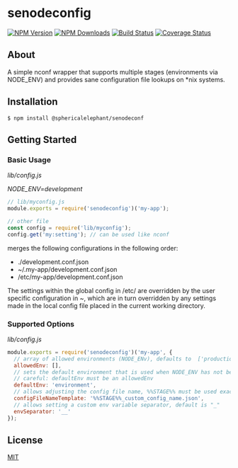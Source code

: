 # senodeconfig
[![NPM Version][npm-image]][npm-url]
[![NPM Downloads][downloads-image]][downloads-url]
[![Build Status](https://travis-ci.com/SphericalElephant/senodeconf.svg?branch=master)](https://travis-ci.com/SphericalElephant/senodeconf)
[![Coverage Status](https://coveralls.io/repos/github/SphericalElephant/senodeconf/badge.svg?branch=master)](https://coveralls.io/github/SphericalElephant/senodeconf?branch=master)

## About

A simple nconf wrapper that supports multiple stages (environments via NODE_ENV) and provides sane configuration file lookups on *nix systems.

## Installation

```$ npm install @sphericalelephant/senodeconf```

## Getting Started

### Basic Usage

*lib/config.js*

*NODE_ENV=development*
```javascript
// lib/myconfig.js
module.exports = require('senodeconfig')('my-app');

// other file
const config = require('lib/myconfig');
config.get('my:setting'); // can be used like nconf
```

merges the following configurations in the following order:

* ./development.conf.json
* ~/.my-app/development.conf.json
* /etc/my-app/development.conf.json

The settings within the global config in /etc/ are overridden by the user specific configuration in ~, which are in turn overridden by any settings made in the local config file placed in the current working directory.

### Supported Options

*lib/config.js*
```javascript
module.exports = require('senodeconfig')('my-app', {
  // array of allowed environments (NODE_ENv), defaults to  ['production', 'staging', 'development', 'local', 'test'];
  allowedEnv: [],
  // sets the default environment that is used when NODE_ENV has not been specified, defaults to 'development'
  // careful: defaultEnv must be an allowedEnv
  defaultEnv: 'environment',
  // allows adjusting the config file name, %%STAGE%% must be used exacly once, as it is substituted
  configFileNameTemplate: '%%STAGE%%_custom_config_name.json',
  // allows setting a custom env variable separator, default is "_"
  envSeparator: '__'
});
```

## License
[MIT](LICENSE)

[npm-image]: https://img.shields.io/npm/v/@sphericalelephant/senodeconf.svg
[npm-url]: https://npmjs.org/package/@sphericalelephant/senodeconf
[downloads-image]: https://img.shields.io/npm/dm/@sphericalelephant/senodeconf.svg
[downloads-url]: https://npmjs.org/package/@sphericalelephant/senodeconf

